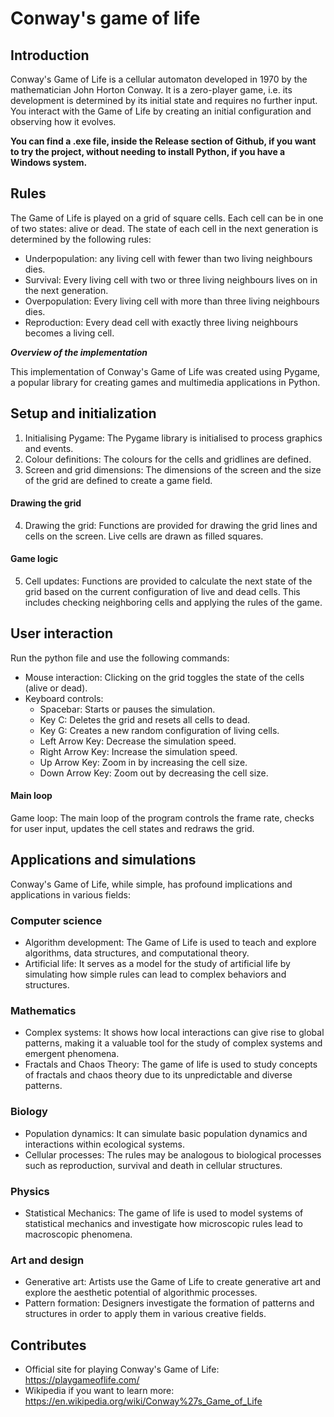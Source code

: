 # Conway's game of life

## Introduction
Conway's Game of Life is a cellular automaton developed in 1970 by the mathematician John Horton Conway. It is a zero-player game, i.e. its development is determined by its 
initial state and requires no further input. You interact with the Game of Life by creating an initial configuration and observing how it evolves. 

**You can find a .exe file, inside the Release section of Github, if you want to try the project, without needing to install Python, if you have a Windows system.**

## Rules
The Game of Life is played on a grid of square cells. Each cell can be in one of two states: alive or dead. The state of each cell in the next generation is determined by the following rules:

- Underpopulation: any living cell with fewer than two living neighbours dies.
- Survival: Every living cell with two or three living neighbours lives on in the next generation.
- Overpopulation: Every living cell with more than three living neighbours dies.
- Reproduction: Every dead cell with exactly three living neighbours becomes a living cell.

***Overview of the implementation***

This implementation of Conway's Game of Life was created using Pygame, a popular library for creating games and multimedia applications in Python.

## Setup and initialization
1) Initialising Pygame: The Pygame library is initialised to process graphics and events.
2) Colour definitions: The colours for the cells and gridlines are defined.
3) Screen and grid dimensions: The dimensions of the screen and the size of the grid are defined to create a game field.

#### Drawing the grid
4) Drawing the grid: Functions are provided for drawing the grid lines and cells on the screen. Live cells are drawn as filled squares.

#### Game logic
5) Cell updates: Functions are provided to calculate the next state of the grid based on the current configuration of live and dead cells. This includes checking neighboring cells and applying the rules of the game.

## User interaction
Run the python file and use the following commands:
- Mouse interaction: Clicking on the grid toggles the state of the cells (alive or dead).
- Keyboard controls:
  - Spacebar: Starts or pauses the simulation.
  - Key C: Deletes the grid and resets all cells to dead.
  - Key G: Creates a new random configuration of living cells.
  - Left Arrow Key: Decrease the simulation speed.
  - Right Arrow Key: Increase the simulation speed.
  - Up Arrow Key: Zoom in by increasing the cell size.
  - Down Arrow Key: Zoom out by decreasing the cell size.

#### Main loop
Game loop: The main loop of the program controls the frame rate, checks for user input, updates the cell states and redraws the grid.

## Applications and simulations
Conway's Game of Life, while simple, has profound implications and applications in various fields:

### Computer science
- Algorithm development: The Game of Life is used to teach and explore algorithms, data structures, and computational theory.
- Artificial life: It serves as a model for the study of artificial life by simulating how simple rules can lead to complex behaviors and structures.

### Mathematics
- Complex systems: It shows how local interactions can give rise to global patterns, making it a valuable tool for the study of complex systems and emergent phenomena.
- Fractals and Chaos Theory: The game of life is used to study concepts of fractals and chaos theory due to its unpredictable and diverse patterns.

### Biology
- Population dynamics: It can simulate basic population dynamics and interactions within ecological systems.
- Cellular processes: The rules may be analogous to biological processes such as reproduction, survival and death in cellular structures.

### Physics
- Statistical Mechanics: The game of life is used to model systems of statistical mechanics and investigate how microscopic rules lead to macroscopic phenomena.

### Art and design
- Generative art: Artists use the Game of Life to create generative art and explore the aesthetic potential of algorithmic processes.
- Pattern formation: Designers investigate the formation of patterns and structures in order to apply them in various creative fields.

## Contributes
- Official site for playing Conway's Game of Life: https://playgameoflife.com/
- Wikipedia if you want to learn more: https://en.wikipedia.org/wiki/Conway%27s_Game_of_Life

